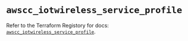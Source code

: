 # `awscc_iotwireless_service_profile`

Refer to the Terraform Registory for docs: [`awscc_iotwireless_service_profile`](https://registry.terraform.io/providers/hashicorp/awscc/0.70.0/docs/resources/iotwireless_service_profile).
